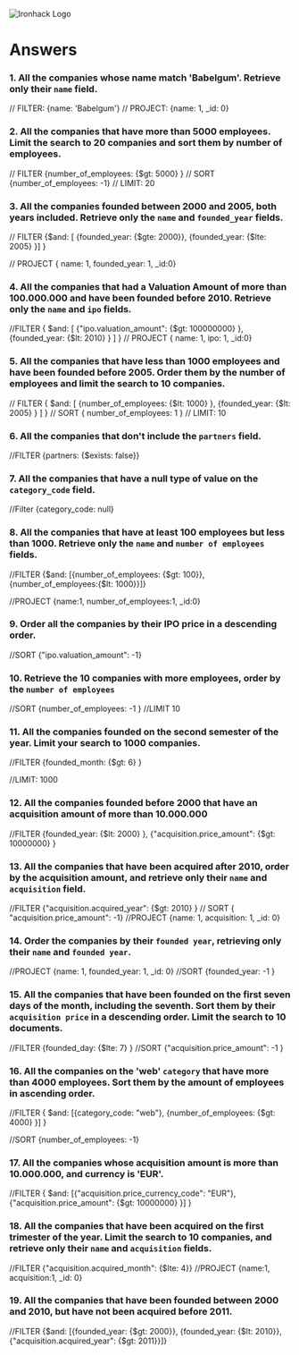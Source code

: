 ![Ironhack Logo](https://i.imgur.com/1QgrNNw.png)

# Answers

### 1. All the companies whose name match 'Babelgum'. Retrieve only their `name` field.

// FILTER:
{name: 'Babelgum'}
// PROJECT:
{name: 1, _id: 0}

### 2. All the companies that have more than 5000 employees. Limit the search to 20 companies and sort them by **number of employees**.

// FILTER
{number_of_employees: {$gt: 5000} }
// SORT
{number_of_employees: -1}
// LIMIT:
20

### 3. All the companies founded between 2000 and 2005, both years included. Retrieve only the `name` and `founded_year` fields.

// FILTER
{$and: [ {founded_year:  {$gte: 2000}}, {founded_year: {$lte: 2005} }] }

// PROJECT
{ name: 1, founded_year: 1, _id:0}

### 4. All the companies that had a Valuation Amount of more than 100.000.000 and have been founded before 2010. Retrieve only the `name` and `ipo` fields.

//FILTER
{ $and: [ {"ipo.valuation_amount": {$gt: 100000000} }, {founded_year: {$lt: 2010} } ] }
// PROJECT
{ name: 1, ipo: 1, _id:0}

### 5. All the companies that have less than 1000 employees and have been founded before 2005. Order them by the number of employees and limit the search to 10 companies.

// FILTER
{ $and: [ {number_of_employees: {$lt: 1000} }, {founded_year: {\$lt: 2005} } ] }
// SORT
{ number_of_employees: 1 }
// LIMIT: 10

### 6. All the companies that don't include the `partners` field.
//FILTER
{partners: {$exists: false}}


### 7. All the companies that have a null type of value on the `category_code` field.
//Filter
{category_code: null}


### 8. All the companies that have at least 100 employees but less than 1000. Retrieve only the `name` and `number of employees` fields.

//FILTER
{$and: [{number_of_employees: {$gt: 100}},{number_of_employees:{$lt: 1000}}]}

//PROJECT
{name:1, number_of_employees:1, _id:0}

### 9. Order all the companies by their IPO price in a descending order.

//SORT
{"ipo.valuation_amount": -1}
### 10. Retrieve the 10 companies with more employees, order by the `number of employees`

//SORT
{number_of_employees: -1 }
//LIMIT
10

### 11. All the companies founded on the second semester of the year. Limit your search to 1000 companies.

//FILTER
{founded_month: {$gt: 6} }

//LIMIT: 1000


### 12. All the companies founded before 2000 that have an acquisition amount of more than 10.000.000

//FILTER
{founded_year: {$lt: 2000} }, {"acquisition.price_amount": {$gt: 10000000} }

### 13. All the companies that have been acquired after 2010, order by the acquisition amount, and retrieve only their `name` and `acquisition` field.

//FILTER
{"acquisition.acquired_year": {$gt: 2010} } 
// SORT
{ "acquisition.price_amount": -1}
//PROJECT
{name: 1, acquisition: 1, _id: 0}

### 14. Order the companies by their `founded year`, retrieving only their `name` and `founded year`.

//PROJECT
{name: 1, founded_year: 1, _id: 0}
//SORT
{founded_year: -1 }

### 15. All the companies that have been founded on the first seven days of the month, including the seventh. Sort them by their `acquisition price` in a descending order. Limit the search to 10 documents.

//FILTER
{founded_day: {$lte: 7} }
//SORT
{"acquisition.price_amount": -1 }

### 16. All the companies on the 'web' `category` that have more than 4000 employees. Sort them by the amount of employees in ascending order.

//FILTER
{ $and: [{category_code: "web"}, {number_of_employees: {$gt: 4000} }] }

//SORT
{number_of_employees: -1}
### 17. All the companies whose acquisition amount is more than 10.000.000, and currency is 'EUR'.

//FILTER
{ $and: [{"acquisition.price_currency_code": "EUR"}, {"acquisition.price_amount": {$gt: 10000000} }] }
### 18. All the companies that have been acquired on the first trimester of the year. Limit the search to 10 companies, and retrieve only their `name` and `acquisition` fields.
//FILTER
{"acquisition.acquired_month": {$lte: 4}}
//PROJECT
{name:1, acquisition:1, _id: 0}

### 19. All the companies that have been founded between 2000 and 2010, but have not been acquired before 2011.

//FILTER
{$and: [{founded_year: {$gt: 2000}}, {founded_year: {$lt: 2010}}, {"acquisition.acquired_year": {$gt: 2011}}]} 